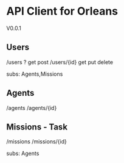 # API Client for Orleans
V0.0.1
## Users
/users ?
	get
	post
/users/{id}
	get
	put
	delete

subs: Agents,Missions

## Agents
/agents
/agents/{id}

## Missions - Task
/missions
/missions/{id}

subs: Agents
